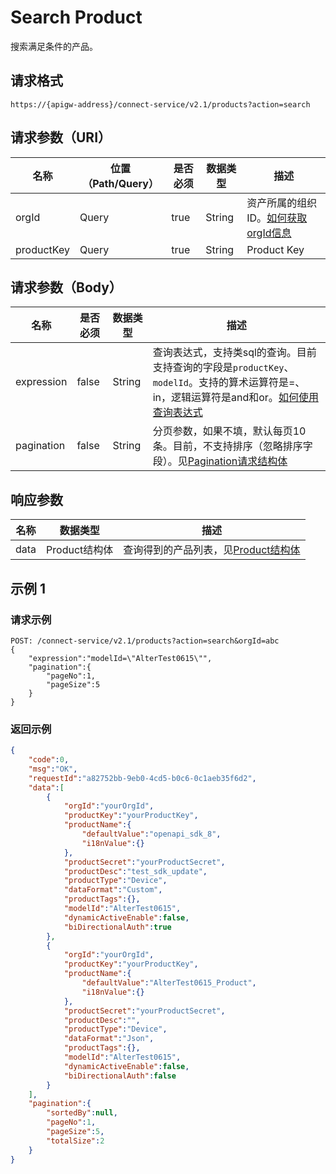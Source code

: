 # Search Product

搜索满足条件的产品。

## 请求格式

```
https://{apigw-address}/connect-service/v2.1/products?action=search
```

## 请求参数（URI）

| 名称          | 位置（Path/Query） | 是否必须 | 数据类型 | 描述      |
|---------------|------------------|----------|-----------|--------------|
| orgId         | Query            | true     | String    | 资产所属的组织ID。[如何获取orgId信息](/docs/api/zh_CN/latest/api_faqs#id-orgid-orgid)                |
| productKey        | Query            | true    | String    | Product Key|


## 请求参数（Body）

| 名称         | 是否必须 | 数据类型 | 描述      |
|-------------------|----------|-----------|--------------|
| expression         | false    | String   | 查询表达式，支持类sql的查询。目前支持查询的字段是`productKey`、`modelId`。支持的算术运算符是=、in，逻辑运算符是and和or。[如何使用查询表达式](/docs/api/zh_CN/latest/api_faqs.html#id1)|
| pagination     | false     | String   | 分页参数，如果不填，默认每页10条。目前，不支持排序（忽略排序字段）。见[Pagination请求结构体](/docs/api/zh_CN/latest/overview.html?highlight=pagination#pagination) |


## 响应参数

| 名称| 数据类型 | 描述         |
|-------------|-----------------------------------|-----------------------------|
| data| Product结构体                           | 查询得到的产品列表，见[Product结构体](/docs/api/zh_CN/latest/connect/get_product.html#product-productstruc)                |




## 示例 1

### 请求示例

```
POST: /connect-service/v2.1/products?action=search&orgId=abc 
{
	"expression":"modelId=\"AlterTest0615\"",
	"pagination":{
		"pageNo":1,
		"pageSize":5
	}
}
```

### 返回示例

```json
{
	"code":0,
	"msg":"OK",
	"requestId":"a82752bb-9eb0-4cd5-b0c6-0c1aeb35f6d2",
	"data":[
		{
			"orgId":"yourOrgId",
			"productKey":"yourProductKey",
			"productName":{
				"defaultValue":"openapi_sdk_8",
				"i18nValue":{}
			},
			"productSecret":"yourProductSecret",
			"productDesc":"test_sdk_update",
			"productType":"Device",
			"dataFormat":"Custom",
			"productTags":{},
			"modelId":"AlterTest0615",
			"dynamicActiveEnable":false,
			"biDirectionalAuth":true
		},
		{
			"orgId":"yourOrgId",
			"productKey":"yourProductKey",
			"productName":{
				"defaultValue":"AlterTest0615_Product",
				"i18nValue":{}
			},
			"productSecret":"yourProductSecret",
			"productDesc":"",
			"productType":"Device",
			"dataFormat":"Json",
			"productTags":{},
			"modelId":"AlterTest0615",
			"dynamicActiveEnable":false,
			"biDirectionalAuth":false
		}
	],
	"pagination":{
		"sortedBy":null,
		"pageNo":1,
		"pageSize":5,
		"totalSize":2
	}
}
```

